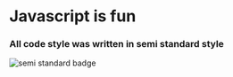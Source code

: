 # Javascript is fun

### All code style was written in semi standard style

![semi standard badge](https://raw.githubusercontent.com/standard/semistandard/master/badge.svg "semiStandard badge")

